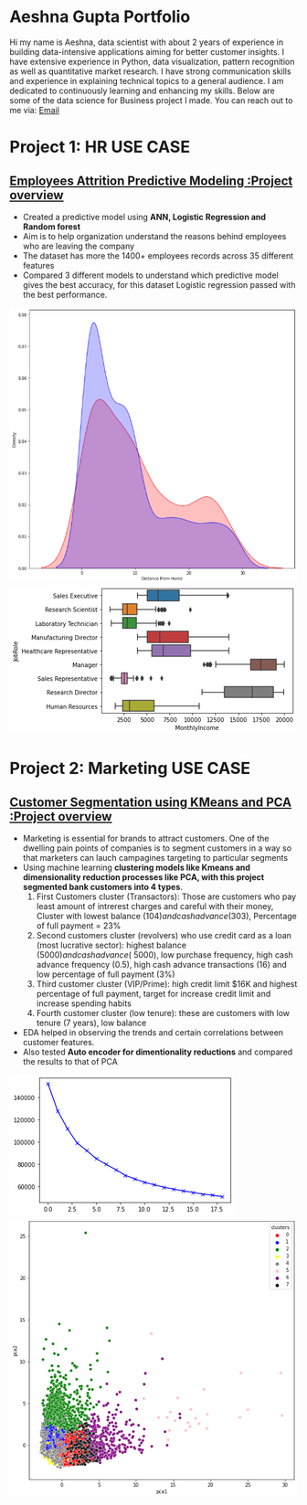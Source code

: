 # Aeshna Gupta Portfolio
Hi my name is Aeshna, data scientist with about 2 years of experience in building data-intensive applications aiming for better customer
insights. I have extensive experience in Python, data visualization, pattern recognition as well as quantitative market
research. I have strong communication skills and experience in explaining technical topics to a general audience. I am dedicated to continuously learning and enhancing my skills. 
Below are some of the data science for Business project I made. 
You can reach out to me via: [Email](aeshnaagg@gmail.com)

# Project 1: HR USE CASE
## [Employees Attrition Predictive Modeling :Project overview](https://github.com/aeshna25/Employees-Attrition-Predictive-Modeling-)
- Created a predictive model using **ANN, Logistic Regression and Random forest**
- Aim is to help organization understand the reasons behind employees who are leaving the company
- The dataset has more the 1400+ employees records across 35 different features
- Compared 3 different models to understand which predictive model gives the best accuracy, for this dataset Logistic regression passed with the best performance.

![Kernel Density Estimate](/images/hrkde.png)
![Boxplot to compare Job Role and Income](/images/hrboxplot.png)


# Project 2: Marketing USE CASE  
## [Customer Segmentation using KMeans and PCA :Project overview](https://github.com/aeshna25/Customer-Segmentation-using-KMeans-and-PCA)
- Marketing is essential for brands to attract customers. One of the dwelling pain points of companies is to segment customers in a way so that marketers can lauch campagines targeting to particular segments
- Using machine learning **clustering models like Kmeans and dimensionality reduction processes like PCA, with this project segmented bank customers into 4 types**.
    1. First Customers cluster (Transactors): Those are customers who pay least amount of intrerest charges and careful with their money, Cluster with lowest balance ($104) and cash advance ($303), Percentage of full payment = 23%
    2. Second customers cluster (revolvers) who use credit card as a loan (most lucrative sector): highest balance ($5000) and cash advance (~$5000), low purchase frequency, high cash advance frequency (0.5), high cash advance transactions (16) and low percentage of full payment (3%)
    3. Third customer cluster (VIP/Prime): high credit limit $16K and highest percentage of full payment, target for increase credit limit and increase spending habits
    4. Fourth customer cluster (low tenure): these are customers with low tenure (7 years), low balance 
- EDA helped in observing the trends and certain correlations between customer features.
- Also tested **Auto encoder for dimentionality reductions** and compared the results to that of PCA

![Elbow method to get the best no of clusters](/images/mrelbow.png)
![PCA for KMEANS clusters](/images/mrpca.png)

